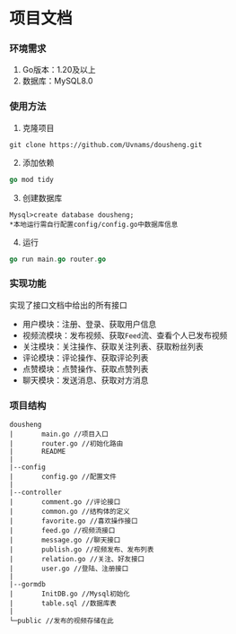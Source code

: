 # 项目文档

### 环境需求

1. Go版本：1.20及以上
2. 数据库：MySQL8.0

### 使用方法

1. 克隆项目

```text
git clone https://github.com/Uvnams/dousheng.git
```

2. 添加依赖

```go
go mod tidy
```

3. 创建数据库

```text
Mysql>create database dousheng;
*本地运行需自行配置config/config.go中数据库信息
```

4. 运行

```go
go run main.go router.go
```

### 实现功能

实现了接口文档中给出的所有接口

+ 用户模块：注册、登录、获取用户信息
+ 视频流模块：发布视频、获取`Feed`流、查看个人已发布视频
+ 关注模块：关注操作、获取关注列表、获取粉丝列表
+ 评论模块：评论操作、获取评论列表
+ 点赞模块：点赞操作、获取点赞列表
+ 聊天模块：发送消息、获取对方消息

### 项目结构

```text
dousheng
|		main.go //项目入口
|		router.go //初始化路由
|		README
|
|--config
|		config.go //配置文件
|
|--controller
|		comment.go //评论接口	
|		common.go //结构体的定义
|		favorite.go //喜欢操作接口
|		feed.go //视频流接口
|		message.go //聊天接口
|		publish.go //视频发布、发布列表
|		relation.go //关注、好友接口
|		user.go //登陆、注册接口
|
|--gormdb
|		InitDB.go //Mysql初始化
|		table.sql //数据库表
|
└─public //发布的视频存储在此
```
